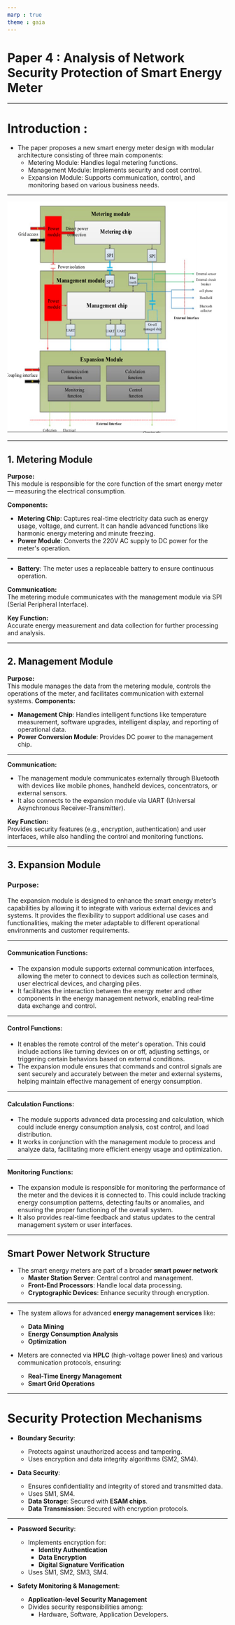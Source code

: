 ```yaml
---
marp : true
theme : gaia
---
```


# Paper 4 : Analysis of Network Security Protection of Smart Energy Meter

---
# Introduction :
- The paper proposes a new smart energy meter design with modular architecture consisting of three main components:
    - Metering Module: Handles legal metering functions.
    - Management Module: Implements security and cost control.
    - Expansion Module: Supports communication, control, and monitoring based on various business needs.

---
![alt text](image.png)

---


## 1. Metering Module

**Purpose:**  
This module is responsible for the core function of the smart energy meter — measuring the electrical consumption.

**Components:**  
- **Metering Chip**: Captures real-time electricity data such as energy usage, voltage, and current. It can handle advanced functions like harmonic energy metering and minute freezing.  
- **Power Module**: Converts the 220V AC supply to DC power for the meter's operation.  

--- 
- **Battery**: The meter uses a replaceable battery to ensure continuous operation.

**Communication:**  
The metering module communicates with the management module via SPI (Serial Peripheral Interface).

**Key Function:**  
Accurate energy measurement and data collection for further processing and analysis.

---


## 2. Management Module

**Purpose:**  
This module manages the data from the metering module, controls the operations of the meter, and facilitates communication with external systems.
**Components:**  
- **Management Chip**: Handles intelligent functions like temperature measurement, software upgrades, intelligent display, and reporting of operational data.  
- **Power Conversion Module**: Provides DC power to the management chip.

---
**Communication:**  
- The management module communicates externally through Bluetooth with devices like mobile phones, handheld devices, concentrators, or external sensors.  
- It also connects to the expansion module via UART (Universal Asynchronous Receiver-Transmitter).

**Key Function:**  
Provides security features (e.g., encryption, authentication) and user interfaces, while also handling the control and monitoring functions.

---
## 3. Expansion Module

### Purpose:
The expansion module is designed to enhance the smart energy meter's capabilities by allowing it to integrate with various external devices and systems. It provides the flexibility to support additional use cases and functionalities, making the meter adaptable to different operational environments and customer requirements.

---


#### **Communication Functions:**
- The expansion module supports external communication interfaces, allowing the meter to connect to devices such as collection terminals, user electrical devices, and charging piles.
- It facilitates the interaction between the energy meter and other components in the energy management network, enabling real-time data exchange and control.

---

#### **Control Functions:**
- It enables the remote control of the meter's operation. This could include actions like turning devices on or off, adjusting settings, or triggering certain behaviors based on external conditions.
- The expansion module ensures that commands and control signals are sent securely and accurately between the meter and external systems, helping maintain effective management of energy consumption.

---

#### **Calculation Functions:**
- The module supports advanced data processing and calculation, which could include energy consumption analysis, cost control, and load distribution.
- It works in conjunction with the management module to process and analyze data, facilitating more efficient energy usage and optimization.

---

#### **Monitoring Functions:**
- The expansion module is responsible for monitoring the performance of the meter and the devices it is connected to. This could include tracking energy consumption patterns, detecting faults or anomalies, and ensuring the proper functioning of the overall system.
- It also provides real-time feedback and status updates to the central management system or user interfaces.

---
## Smart Power Network Structure
- The smart energy meters are part of a broader **smart power network** 
    - **Master Station Server**: Central control and management.
    - **Front-End Processors**: Handle local data processing.
    - **Cryptographic Devices**: Enhance security through encryption.
---
- The system allows for advanced **energy management services** like:
    - **Data Mining**
    - **Energy Consumption Analysis**
    - **Optimization**

- Meters are connected via **HPLC** (high-voltage power lines) and various communication protocols, ensuring:
    - **Real-Time Energy Management**
    - **Smart Grid Operations**

---
# Security Protection Mechanisms

- **Boundary Security**:  
  - Protects against unauthorized access and tampering.  
  - Uses encryption and data integrity algorithms (SM2, SM4).

- **Data Security**:  
  - Ensures confidentiality and integrity of stored and transmitted data.  
  - Uses SM1, SM4.  
  - **Data Storage**: Secured with **ESAM chips**.  
  - **Data Transmission**: Secured with encryption protocols.

---

- **Password Security**:  
  - Implements encryption for:  
    - **Identity Authentication**  
    - **Data Encryption**  
    - **Digital Signature Verification**  
  - Uses SM1, SM2, SM3, SM4.

- **Safety Monitoring & Management**:  
  - **Application-level Security Management**  
  - Divides security responsibilities among:  
    - Hardware, Software, Application Developers.
